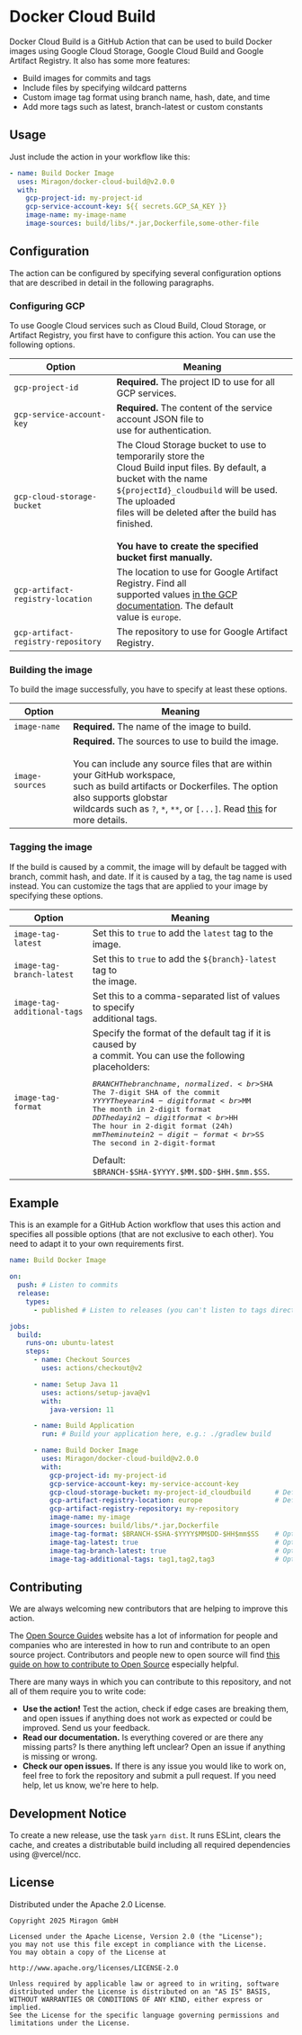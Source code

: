 # Docker Cloud Build

Docker Cloud Build is a GitHub Action that can be used to build Docker images using Google Cloud Storage, Google Cloud
Build and Google Artifact Registry. It also has some more features:

- Build images for commits and tags
- Include files by specifying wildcard patterns
- Custom image tag format using branch name, hash, date, and time
- Add more tags such as latest, branch-latest or custom constants

## Usage

Just include the action in your workflow like this:

```yaml
- name: Build Docker Image
  uses: Miragon/docker-cloud-build@v2.0.0
  with:
    gcp-project-id: my-project-id
    gcp-service-account-key: ${{ secrets.GCP_SA_KEY }}
    image-name: my-image-name
    image-sources: build/libs/*.jar,Dockerfile,some-other-file
```

## Configuration

The action can be configured by specifying several configuration options that are described in detail in the following paragraphs.

### Configuring GCP

To use Google Cloud services such as Cloud Build, Cloud Storage, or Artifact Registry, you first have to configure
this action. You can use the following options.

| Option                             | Meaning                                                                                                                                                                                                                                                                                                           |
|------------------------------------|-------------------------------------------------------------------------------------------------------------------------------------------------------------------------------------------------------------------------------------------------------------------------------------------------------------------|
| `gcp-project-id`                   | **Required.** The project ID to use for all GCP services.                                                                                                                                                                                                                                                         |
| `gcp-service-account-key`          | **Required.** The content of the service account JSON file to <br> use for authentication.                                                                                                                                                                                                                        |
| `gcp-cloud-storage-bucket`         | The Cloud Storage bucket to use to temporarily store the <br> Cloud Build input files. By default, a bucket with the name <br> `${projectId}_cloudbuild` will be used. The uploaded <br> files will be deleted after the build has finished. <br><br> **You have to create the specified bucket first manually.** |
| `gcp-artifact-registry-location`   | The location to use for Google Artifact Registry. Find all <br> supported values [in the GCP documentation](https://cloud.google.com/artifact-registry/docs/repositories/repo-locations). The default <br> value is `europe`.                                                                                     |
| `gcp-artifact-registry-repository` | The repository to use for Google Artifact Registry.                                                                                                                                                                                                                                                               |

### Building the image

To build the image successfully, you have to specify at least these options.

| Option          | Meaning                                                                                                                                                                                                                                                                                                                                                             |
|-----------------|---------------------------------------------------------------------------------------------------------------------------------------------------------------------------------------------------------------------------------------------------------------------------------------------------------------------------------------------------------------------|
| `image-name`    | **Required.** The name of the image to build.                                                                                                                                                                                                                                                                                                                       |
| `image-sources` | **Required.** The sources to use to build the image. <br><br> You can include any source files that are within your GitHub workspace, <br> such as build artifacts or Dockerfiles. The option also supports globstar <br> wildcards such as `?`, `*`, `**`, or `[...]`. Read [this](https://github.com/actions/toolkit/tree/master/packages/glob) for more details. |

### Tagging the image

If the build is caused by a commit, the image will by default be tagged with branch, commit hash, and date. If it is
caused by a tag, the tag name is used instead. You can customize the tags that are applied to your image by specifying
these options.

| Option                      | Meaning                                                                                                                                                                                                                                                                                                                                                                                                                                                                                                                                  |
|-----------------------------|------------------------------------------------------------------------------------------------------------------------------------------------------------------------------------------------------------------------------------------------------------------------------------------------------------------------------------------------------------------------------------------------------------------------------------------------------------------------------------------------------------------------------------------|
| `image-tag-latest`          | Set this to `true` to add the `latest` tag to the image.                                                                                                                                                                                                                                                                                                                                                                                                                                                                                 |
| `image-tag-branch-latest`   | Set this to `true` to add the `${branch}-latest` tag to <br> the image.                                                                                                                                                                                                                                                                                                                                                                                                                                                                  |
| `image-tag-additional-tags` | Set this to a comma-separated list of values to specify <br> additional tags.                                                                                                                                                                                                                                                                                                                                                                                                                                                            |
| `image-tag-format`          | Specify the format of the default tag if it is caused by <br> a commit. You can use the following placeholders:<pre>$BRANCH     The branch name, normalized.<br>$SHA        The 7-digit SHA of the commit<br>$YYYY       The year in 4-digit format<br>$MM         The month in 2-digit format<br>$DD         The day in 2-digit format<br>$HH         The hour in 2-digit format (24h)<br>$mm         The minute in 2-digit-format<br>$SS         The second in 2-digit-format</pre> Default: `$BRANCH-$SHA-$YYYY.$MM.$DD-$HH.$mm.$SS`. |

## Example

This is an example for a GitHub Action workflow that uses this action and specifies all possible options (that are not 
exclusive to each other). You need to adapt it to your own requirements first.

```yaml
name: Build Docker Image

on:
  push: # Listen to commits
  release:
    types:
      - published # Listen to releases (you can't listen to tags directly)

jobs:
  build:
    runs-on: ubuntu-latest
    steps:
      - name: Checkout Sources
        uses: actions/checkout@v2

      - name: Setup Java 11
        uses: actions/setup-java@v1
        with:
          java-version: 11

      - name: Build Application
        run: # Build your application here, e.g.: ./gradlew build

      - name: Build Docker Image
        uses: Miragon/docker-cloud-build@v2.0.0
        with:
          gcp-project-id: my-project-id
          gcp-service-account-key: my-service-account-key
          gcp-cloud-storage-bucket: my-project-id_cloudbuild      # Default value
          gcp-artifact-registry-location: europe                  # Default value
          gcp-artifact-registry-repository: my-repository
          image-name: my-image
          image-sources: build/libs/*.jar,Dockerfile
          image-tag-format: $BRANCH-$SHA-$YYYY$MM$DD-$HH$mm$SS    # Optional
          image-tag-latest: true                                  # Optional
          image-tag-branch-latest: true                           # Optional
          image-tag-additional-tags: tag1,tag2,tag3               # Optional
```

## Contributing

We are always welcoming new contributors that are helping to improve this action.

The [Open Source Guides](https://opensource.guide/) website has a lot of information for people and companies who are 
interested in how to run and contribute to an open source project. Contributors and people new to open source will find 
[this guide on how to contribute to Open Source](https://opensource.guide/how-to-contribute/) especially helpful.

There are many ways in which you can contribute to this repository, and not all of them require you to write code:

- **Use the action!** Test the action, check if edge cases are breaking them, and open issues if anything does not work 
  as expected or could be improved. Send us your feedback.
- **Read our documentation.** Is everything covered or are there any missing parts? Is there anything left unclear?
  Open an issue if anything is missing or wrong.
- **Check our open issues.** If there is any issue you would like to work on, feel free to fork the repository and 
  submit a pull request. If you need help, let us know, we're here to help.
  
## Development Notice

To create a new release, use the task `yarn dist`. It runs ESLint, clears the cache, and creates a distributable build
including all required dependencies using @vercel/ncc.

## License

Distributed under the Apache 2.0 License.

```
Copyright 2025 Miragon GmbH

Licensed under the Apache License, Version 2.0 (the "License");
you may not use this file except in compliance with the License.
You may obtain a copy of the License at

http://www.apache.org/licenses/LICENSE-2.0

Unless required by applicable law or agreed to in writing, software
distributed under the License is distributed on an "AS IS" BASIS,
WITHOUT WARRANTIES OR CONDITIONS OF ANY KIND, either express or implied.
See the License for the specific language governing permissions and
limitations under the License.
```
